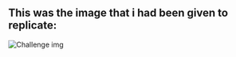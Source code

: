 ## This was the image that i had been given to replicate:
![Challenge img](https://github.com/theretardednoob/images/blob/main/AngelaYu%20Flutter%20Layout%20Challenge.png)
